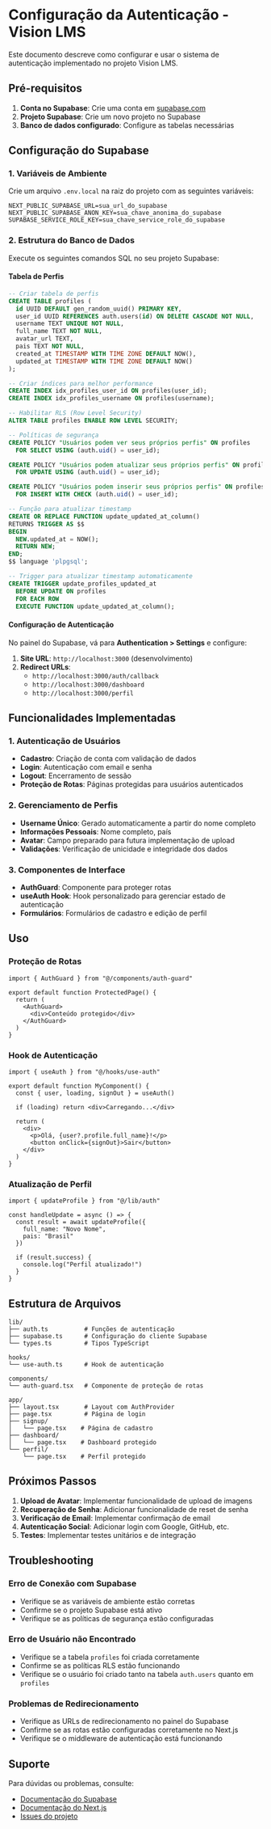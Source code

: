 # Configuração da Autenticação - Vision LMS

Este documento descreve como configurar e usar o sistema de autenticação implementado no projeto Vision LMS.

## Pré-requisitos

1. **Conta no Supabase**: Crie uma conta em [supabase.com](https://supabase.com)
2. **Projeto Supabase**: Crie um novo projeto no Supabase
3. **Banco de dados configurado**: Configure as tabelas necessárias

## Configuração do Supabase

### 1. Variáveis de Ambiente

Crie um arquivo `.env.local` na raiz do projeto com as seguintes variáveis:

```env
NEXT_PUBLIC_SUPABASE_URL=sua_url_do_supabase
NEXT_PUBLIC_SUPABASE_ANON_KEY=sua_chave_anonima_do_supabase
SUPABASE_SERVICE_ROLE_KEY=sua_chave_service_role_do_supabase
```

### 2. Estrutura do Banco de Dados

Execute os seguintes comandos SQL no seu projeto Supabase:

#### Tabela de Perfis

```sql
-- Criar tabela de perfis
CREATE TABLE profiles (
  id UUID DEFAULT gen_random_uuid() PRIMARY KEY,
  user_id UUID REFERENCES auth.users(id) ON DELETE CASCADE NOT NULL,
  username TEXT UNIQUE NOT NULL,
  full_name TEXT NOT NULL,
  avatar_url TEXT,
  pais TEXT NOT NULL,
  created_at TIMESTAMP WITH TIME ZONE DEFAULT NOW(),
  updated_at TIMESTAMP WITH TIME ZONE DEFAULT NOW()
);

-- Criar índices para melhor performance
CREATE INDEX idx_profiles_user_id ON profiles(user_id);
CREATE INDEX idx_profiles_username ON profiles(username);

-- Habilitar RLS (Row Level Security)
ALTER TABLE profiles ENABLE ROW LEVEL SECURITY;

-- Políticas de segurança
CREATE POLICY "Usuários podem ver seus próprios perfis" ON profiles
  FOR SELECT USING (auth.uid() = user_id);

CREATE POLICY "Usuários podem atualizar seus próprios perfis" ON profiles
  FOR UPDATE USING (auth.uid() = user_id);

CREATE POLICY "Usuários podem inserir seus próprios perfis" ON profiles
  FOR INSERT WITH CHECK (auth.uid() = user_id);

-- Função para atualizar timestamp
CREATE OR REPLACE FUNCTION update_updated_at_column()
RETURNS TRIGGER AS $$
BEGIN
  NEW.updated_at = NOW();
  RETURN NEW;
END;
$$ language 'plpgsql';

-- Trigger para atualizar timestamp automaticamente
CREATE TRIGGER update_profiles_updated_at
  BEFORE UPDATE ON profiles
  FOR EACH ROW
  EXECUTE FUNCTION update_updated_at_column();
```

#### Configuração de Autenticação

No painel do Supabase, vá para **Authentication > Settings** e configure:

1. **Site URL**: `http://localhost:3000` (desenvolvimento)
2. **Redirect URLs**: 
   - `http://localhost:3000/auth/callback`
   - `http://localhost:3000/dashboard`
   - `http://localhost:3000/perfil`

## Funcionalidades Implementadas

### 1. Autenticação de Usuários

- **Cadastro**: Criação de conta com validação de dados
- **Login**: Autenticação com email e senha
- **Logout**: Encerramento de sessão
- **Proteção de Rotas**: Páginas protegidas para usuários autenticados

### 2. Gerenciamento de Perfis

- **Username Único**: Gerado automaticamente a partir do nome completo
- **Informações Pessoais**: Nome completo, país
- **Avatar**: Campo preparado para futura implementação de upload
- **Validações**: Verificação de unicidade e integridade dos dados

### 3. Componentes de Interface

- **AuthGuard**: Componente para proteger rotas
- **useAuth Hook**: Hook personalizado para gerenciar estado de autenticação
- **Formulários**: Formulários de cadastro e edição de perfil

## Uso

### Proteção de Rotas

```tsx
import { AuthGuard } from "@/components/auth-guard"

export default function ProtectedPage() {
  return (
    <AuthGuard>
      <div>Conteúdo protegido</div>
    </AuthGuard>
  )
}
```

### Hook de Autenticação

```tsx
import { useAuth } from "@/hooks/use-auth"

export default function MyComponent() {
  const { user, loading, signOut } = useAuth()
  
  if (loading) return <div>Carregando...</div>
  
  return (
    <div>
      <p>Olá, {user?.profile.full_name}!</p>
      <button onClick={signOut}>Sair</button>
    </div>
  )
}
```

### Atualização de Perfil

```tsx
import { updateProfile } from "@/lib/auth"

const handleUpdate = async () => {
  const result = await updateProfile({
    full_name: "Novo Nome",
    pais: "Brasil"
  })
  
  if (result.success) {
    console.log("Perfil atualizado!")
  }
}
```

## Estrutura de Arquivos

```
lib/
├── auth.ts          # Funções de autenticação
├── supabase.ts      # Configuração do cliente Supabase
└── types.ts         # Tipos TypeScript

hooks/
└── use-auth.ts      # Hook de autenticação

components/
└── auth-guard.tsx   # Componente de proteção de rotas

app/
├── layout.tsx       # Layout com AuthProvider
├── page.tsx         # Página de login
├── signup/
│   └── page.tsx    # Página de cadastro
├── dashboard/
│   └── page.tsx    # Dashboard protegido
└── perfil/
    └── page.tsx    # Perfil protegido
```

## Próximos Passos

1. **Upload de Avatar**: Implementar funcionalidade de upload de imagens
2. **Recuperação de Senha**: Adicionar funcionalidade de reset de senha
3. **Verificação de Email**: Implementar confirmação de email
4. **Autenticação Social**: Adicionar login com Google, GitHub, etc.
5. **Testes**: Implementar testes unitários e de integração

## Troubleshooting

### Erro de Conexão com Supabase

- Verifique se as variáveis de ambiente estão corretas
- Confirme se o projeto Supabase está ativo
- Verifique se as políticas de segurança estão configuradas

### Erro de Usuário não Encontrado

- Verifique se a tabela `profiles` foi criada corretamente
- Confirme se as políticas RLS estão funcionando
- Verifique se o usuário foi criado tanto na tabela `auth.users` quanto em `profiles`

### Problemas de Redirecionamento

- Verifique as URLs de redirecionamento no painel do Supabase
- Confirme se as rotas estão configuradas corretamente no Next.js
- Verifique se o middleware de autenticação está funcionando

## Suporte

Para dúvidas ou problemas, consulte:
- [Documentação do Supabase](https://supabase.com/docs)
- [Documentação do Next.js](https://nextjs.org/docs)
- [Issues do projeto](link-para-issues)

